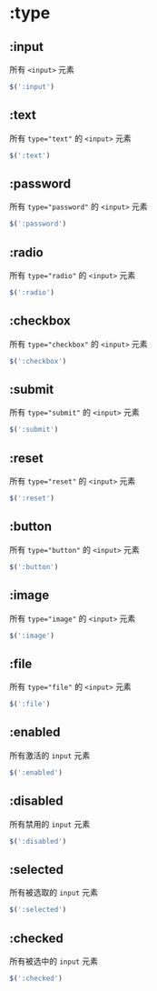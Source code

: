 # :type

## :input

所有 `<input>` 元素

```js
$(':input')
```

## :text

所有 `type="text"` 的 `<input>` 元素

```js
$(':text')
```

## :password

所有 `type="password"` 的 `<input>` 元素

```js
$(':password')
```

## :radio

所有 `type="radio"` 的 `<input>` 元素

```js
$(':radio')
```

## :checkbox

所有 `type="checkbox"` 的 `<input>` 元素

```js
$(':checkbox')
```

## :submit

所有 `type="submit"` 的 `<input>` 元素

```js
$(':submit')
```

## :reset

所有 `type="reset"` 的 `<input>` 元素

```js
$(':reset')
```

## :button

所有 `type="button"` 的 `<input>` 元素

```js
$(':button')
```

## :image

所有 `type="image"` 的 `<input>` 元素

```js
$(':image')
```

## :file

所有 `type="file"` 的 `<input>` 元素

```js
$(':file')
```

## :enabled

所有激活的 `input` 元素

```js
$(':enabled')
```

## :disabled

所有禁用的 `input` 元素

```js
$(':disabled')
```

## :selected

所有被选取的 `input` 元素

```js
$(':selected')
```

## :checked

所有被选中的 `input` 元素

```js
$(':checked')
```
